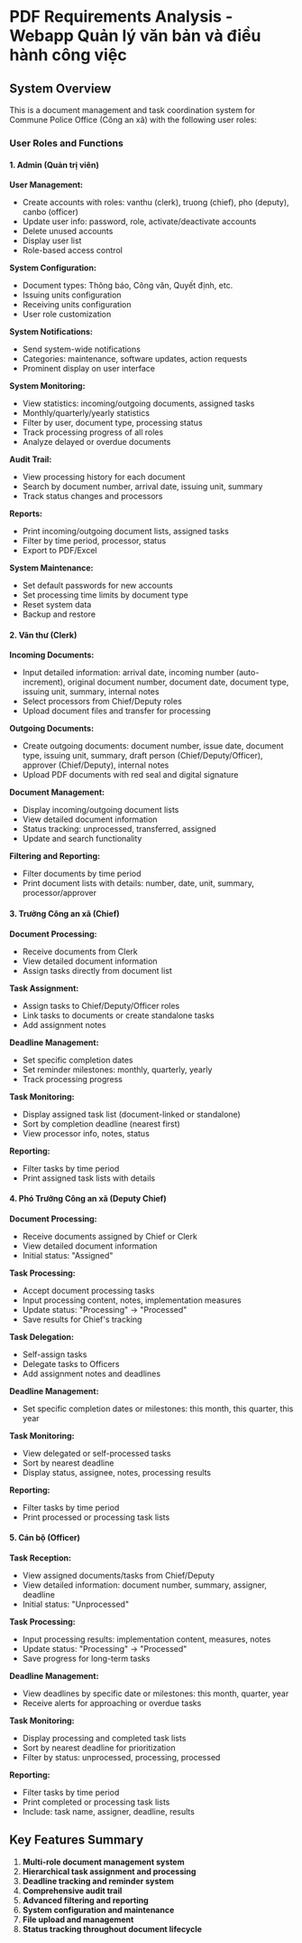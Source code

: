 # PDF Requirements Analysis - Webapp Quản lý văn bản và điều hành công việc

## System Overview
This is a document management and task coordination system for Commune Police Office (Công an xã) with the following user roles:

### User Roles and Functions

#### 1. Admin (Quản trị viên)
**User Management:**
- Create accounts with roles: vanthu (clerk), truong (chief), pho (deputy), canbo (officer)
- Update user info: password, role, activate/deactivate accounts
- Delete unused accounts
- Display user list
- Role-based access control

**System Configuration:**
- Document types: Thông báo, Công văn, Quyết định, etc.
- Issuing units configuration
- Receiving units configuration
- User role customization

**System Notifications:**
- Send system-wide notifications
- Categories: maintenance, software updates, action requests
- Prominent display on user interface

**System Monitoring:**
- View statistics: incoming/outgoing documents, assigned tasks
- Monthly/quarterly/yearly statistics
- Filter by user, document type, processing status
- Track processing progress of all roles
- Analyze delayed or overdue documents

**Audit Trail:**
- View processing history for each document
- Search by document number, arrival date, issuing unit, summary
- Track status changes and processors

**Reports:**
- Print incoming/outgoing document lists, assigned tasks
- Filter by time period, processor, status
- Export to PDF/Excel

**System Maintenance:**
- Set default passwords for new accounts
- Set processing time limits by document type
- Reset system data
- Backup and restore

#### 2. Văn thư (Clerk)
**Incoming Documents:**
- Input detailed information: arrival date, incoming number (auto-increment), original document number, document date, document type, issuing unit, summary, internal notes
- Select processors from Chief/Deputy roles
- Upload document files and transfer for processing

**Outgoing Documents:**
- Create outgoing documents: document number, issue date, document type, issuing unit, summary, draft person (Chief/Deputy/Officer), approver (Chief/Deputy), internal notes
- Upload PDF documents with red seal and digital signature

**Document Management:**
- Display incoming/outgoing document lists
- View detailed document information
- Status tracking: unprocessed, transferred, assigned
- Update and search functionality

**Filtering and Reporting:**
- Filter documents by time period
- Print document lists with details: number, date, unit, summary, processor/approver

#### 3. Trưởng Công an xã (Chief)
**Document Processing:**
- Receive documents from Clerk
- View detailed document information
- Assign tasks directly from document list

**Task Assignment:**
- Assign tasks to Chief/Deputy/Officer roles
- Link tasks to documents or create standalone tasks
- Add assignment notes

**Deadline Management:**
- Set specific completion dates
- Set reminder milestones: monthly, quarterly, yearly
- Track processing progress

**Task Monitoring:**
- Display assigned task list (document-linked or standalone)
- Sort by completion deadline (nearest first)
- View processor info, notes, status

**Reporting:**
- Filter tasks by time period
- Print assigned task lists with details

#### 4. Phó Trưởng Công an xã (Deputy Chief)
**Document Processing:**
- Receive documents assigned by Chief or Clerk
- View detailed document information
- Initial status: "Assigned"

**Task Processing:**
- Accept document processing tasks
- Input processing content, notes, implementation measures
- Update status: "Processing" → "Processed"
- Save results for Chief's tracking

**Task Delegation:**
- Self-assign tasks
- Delegate tasks to Officers
- Add assignment notes and deadlines

**Deadline Management:**
- Set specific completion dates or milestones: this month, this quarter, this year

**Task Monitoring:**
- View delegated or self-processed tasks
- Sort by nearest deadline
- Display status, assignee, notes, processing results

**Reporting:**
- Filter tasks by time period
- Print processed or processing task lists

#### 5. Cán bộ (Officer)
**Task Reception:**
- View assigned documents/tasks from Chief/Deputy
- View detailed information: document number, summary, assigner, deadline
- Initial status: "Unprocessed"

**Task Processing:**
- Input processing results: implementation content, measures, notes
- Update status: "Processing" → "Processed"
- Save progress for long-term tasks

**Deadline Management:**
- View deadlines by specific date or milestones: this month, quarter, year
- Receive alerts for approaching or overdue tasks

**Task Monitoring:**
- Display processing and completed task lists
- Sort by nearest deadline for prioritization
- Filter by status: unprocessed, processing, processed

**Reporting:**
- Filter tasks by time period
- Print completed or processing task lists
- Include: task name, assigner, deadline, results

## Key Features Summary
1. **Multi-role document management system**
2. **Hierarchical task assignment and processing**
3. **Deadline tracking and reminder system**
4. **Comprehensive audit trail**
5. **Advanced filtering and reporting**
6. **System configuration and maintenance**
7. **File upload and management**
8. **Status tracking throughout document lifecycle**
